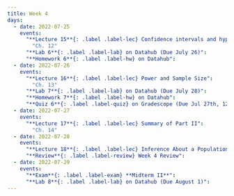 ```yaml
---
title: Week 4
days:
  - date: 2022-07-25
    events:
      "**Lecture 15**{: .label .label-lec} Confidence intervals and hypothesis testing":
        "Ch. 12"
      "**Lab 6**{: .label .label-lab} on Datahub (Due July 26)":
      "**Homework 6**{: .label .label-hw} on Datahub":
  - date: 2022-07-26
    events:
      "**Lecture 16**{: .label .label-lec} Power and Sample Size": 
        "Ch. 13"
      "**Lab 7**{: .label .label-lab} on Datahub (Due July 28)":
      "**Homework 7**{: .label .label-hw} on Datahub":
      "**Quiz 6**{: .label .label-quiz} on Gradescope (Due Jul 27th, 12:00 PM PST)) ":
  - date: 2022-07-27
    events:
      "**Lecture 17**{: .label .label-lec} Summary of Part II":
        "Ch. 14"
  - date: 2022-07-28
    events:
      "**Lecture 18**{: .label .label-lec} Inference About a Population Mean (Z and T)":
      "**Review**{: .label .label-review} Week 4 Review":
  - date: 2022-07-29
    events:
      "**Exam**{: .label .label-exam} **Midterm II**":
      "**Lab 8**{: .label .label-lab} on Datahub (Due August 1)":
---
```

